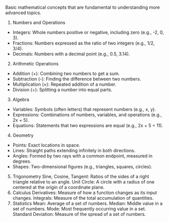 Basic mathematical concepts that are fundamental to understanding more advanced topics.
1. Numbers and Operations
-  Integers: Whole numbers positive or negative, including zero (e.g., -2, 0, 3).
-  Fractions: Numbers expressed as the ratio of two integers (e.g., 1/2, 3/4).
-  Decimals: Numbers with a decimal point (e.g., 0.5, 3.14).
2. Arithmetic Operations
-  Addition (+): Combining two numbers to get a sum.
-  Subtraction (-): Finding the difference between two numbers.
-  Multiplication (×): Repeated addition of a number.
-  Division (÷): Splitting a number into equal parts.
3. Algebra
-  Variables: Symbols (often letters) that represent numbers (e.g., x, y).
-  Expressions: Combinations of numbers, variables, and operations (e.g., 2x + 5).
-  Equations: Statements that two expressions are equal (e.g., 2x + 5 = 11).
4. Geometry
-  Points: Exact locations in space.
-  Lines: Straight paths extending infinitely in both directions.
-  Angles: Formed by two rays with a common endpoint, measured in degrees.
-  Shapes: Two-dimensional figures (e.g., triangles, squares, circles).
5. Trigonometry
Sine, Cosine, Tangent: Ratios of the sides of a right triangle relative to an angle.
Unit Circle: A circle with a radius of one centered at the origin of a coordinate plane.
6. Calculus
Derivatives: Measure of how a function changes as its input changes.
Integrals: Measure of the total accumulation of quantities.
7. Statistics
Mean: Average of a set of numbers.
Median: Middle value in a set of numbers.
Mode: Most frequently occurring value in a set.
Standard Deviation: Measure of the spread of a set of numbers.
